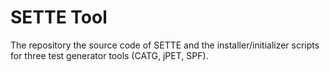 SETTE Tool
==============
The repository the source code of SETTE and the installer/initializer scripts for three test generator tools (CATG, jPET, SPF).
